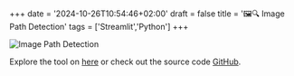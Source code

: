 +++
date = '2024-10-26T10:54:46+02:00'
draft = false
title = '🖼️🔍 Image Path Detection'
tags = ['Streamlit','Python']
+++

![Image Path Detection](/pics/image-path-detection.jpg)

Explore the tool on [here](https://luisdza-desire-paths-app-zujco6.streamlit.app/) or check out the source code [GitHub](https://github.com/luisdza/desire-paths).
